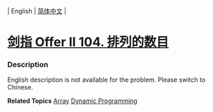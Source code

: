 | English | [简体中文](README.md) |

# [剑指 Offer II 104. 排列的数目](https://leetcode-cn.com/problems/D0F0SV)
 ### Description
<p>English description is not available for the problem. Please switch to Chinese.</p>

**Related Topics**  [Array](https://leetcode-cn.com/tag/array) [Dynamic Programming](https://leetcode-cn.com/tag/dynamic-programming) 